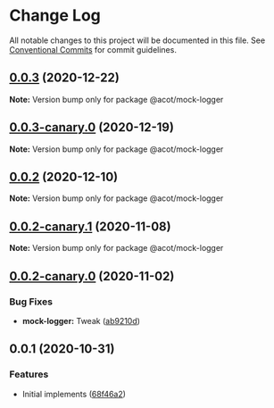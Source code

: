 # Change Log

All notable changes to this project will be documented in this file.
See [Conventional Commits](https://conventionalcommits.org) for commit guidelines.

## [0.0.3](https://github.com/acot-a11y/acot/compare/@acot/mock-logger@0.0.3-canary.0...@acot/mock-logger@0.0.3) (2020-12-22)

**Note:** Version bump only for package @acot/mock-logger

## [0.0.3-canary.0](https://github.com/acot-a11y/acot/compare/@acot/mock-logger@0.0.2...@acot/mock-logger@0.0.3-canary.0) (2020-12-19)

**Note:** Version bump only for package @acot/mock-logger

## [0.0.2](https://github.com/acot-a11y/acot/compare/@acot/mock-logger@0.0.2-canary.1...@acot/mock-logger@0.0.2) (2020-12-10)

**Note:** Version bump only for package @acot/mock-logger

## [0.0.2-canary.1](https://github.com/acot-a11y/acot/compare/@acot/mock-logger@0.0.2-canary.0...@acot/mock-logger@0.0.2-canary.1) (2020-11-08)

**Note:** Version bump only for package @acot/mock-logger

## [0.0.2-canary.0](https://github.com/acot-a11y/acot/compare/@acot/mock-logger@0.0.1...@acot/mock-logger@0.0.2-canary.0) (2020-11-02)

### Bug Fixes

- **mock-logger:** Tweak ([ab9210d](https://github.com/acot-a11y/acot/commit/ab9210dc1c645e78a9fcee5dc84a225289d1ce5c))

## 0.0.1 (2020-10-31)

### Features

- Initial implements ([68f46a2](https://github.com/acot-a11y/acot/commit/68f46a250de7793795678ece40d23d927ddd075c))
